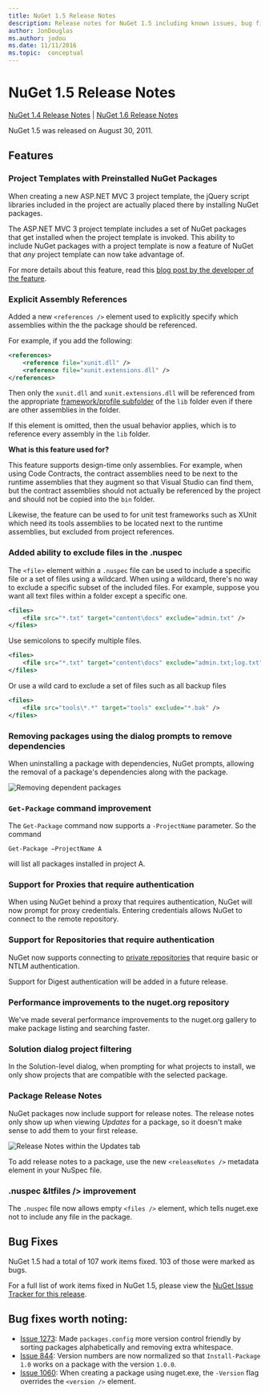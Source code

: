 ```yaml
---
title: NuGet 1.5 Release Notes
description: Release notes for NuGet 1.5 including known issues, bug fixes, added features, and DCRs.
author: JonDouglas
ms.author: jodou
ms.date: 11/11/2016
ms.topic:  conceptual
---
```


# NuGet 1.5 Release Notes

[NuGet 1.4 Release Notes](../release-notes/nuget-1.4.md) | [NuGet 1.6 Release Notes](../release-notes/nuget-1.6.md)

NuGet 1.5 was released on August 30, 2011.

## Features

### Project Templates with Preinstalled NuGet Packages
When creating a new ASP.NET MVC 3 project template, the jQuery script libraries included
in the project are actually placed there by installing NuGet packages.

The ASP.NET MVC 3 project template includes a set of NuGet packages that get installed
when the project template is invoked. This ability to include NuGet packages with a
project template is now a feature of NuGet that _any_ project template can now take
advantage of.

For more details about this feature, read this [blog post by the developer of the feature](https://blogs.msdn.com/b/marcinon/archive/2011/07/08/project-templates-and-preinstalled-nuget-packages.aspx).

### Explicit Assembly References

Added a new `<references />` element used to explicitly specify which assemblies within the
the package should be referenced.

For example, if you add the following:

```xml
<references>
    <reference file="xunit.dll" />
    <reference file="xunit.extensions.dll" />
</references>
```

Then only the `xunit.dll` and `xunit.extensions.dll` will be referenced from the appropriate
[framework/profile subfolder](../reference/nuspec.md#explicit-assembly-references)
of the `lib` folder even if there are other assemblies in the folder.

If this element is omitted, then the usual behavior applies, which is to reference every assembly
in the `lib` folder.

__What is this feature used for?__

This feature supports design-time only assemblies. For example, when using Code Contracts, the
contract assemblies need to be next to the runtime assemblies that they augment so that Visual
Studio can find them, but the contract assemblies should not actually be referenced by the project
and should not be copied into the `bin` folder.

Likewise, the feature can be used to for unit test frameworks such as XUnit which need its tools
assemblies to be located next to the runtime assemblies, but excluded from project references.

### Added ability to exclude files in the .nuspec
The `<file>` element within a `.nuspec` file can be used to include a specific file or a set of files
using a wildcard. When using a wildcard, there's no way to exclude a specific subset of the included
files. For example, suppose you want all text files within a folder except a specific one.

```xml
<files>
    <file src="*.txt" target="content\docs" exclude="admin.txt" />
</files>
```

Use semicolons to specify multiple files.

```xml
<files>
    <file src="*.txt" target="content\docs" exclude="admin.txt;log.txt" />
</files>
```

Or use a wild card to exclude a set of files such as all backup files

```xml
<files>
    <file src="tools\*.*" target="tools" exclude="*.bak" />
</files>
```

### Removing packages using the dialog prompts to remove dependencies
When uninstalling a package with dependencies, NuGet prompts, allowing the removal of a package's
dependencies along with the package.

![Removing dependent packages](./media/remove-dependent-packages.png)


### `Get-Package` command improvement
The `Get-Package` command now supports a `-ProjectName` parameter. So the command

```
Get-Package –ProjectName A
```

will list all packages installed in project A.

### Support for Proxies that require authentication
When using NuGet behind a proxy that requires authentication, NuGet will now prompt for
proxy credentials. Entering credentials allows NuGet to connect to the remote repository.

### Support for Repositories that require authentication
NuGet now supports connecting to [private repositories](../hosting-packages/local-feeds.md)
that require basic or NTLM authentication.

Support for Digest authentication will be added in a future release.

### Performance improvements to the nuget.org repository
We've made several performance improvements to the nuget.org gallery to make package listing
and searching faster.

### Solution dialog project filtering
In the Solution-level dialog, when prompting for what projects to install, we only show
projects that are compatible with the selected package.

### Package Release Notes
NuGet packages now include support for release notes. The release notes only show up
when viewing _Updates_ for a package, so it doesn't make sense to add them to your
first release.

![Release Notes within the Updates tab](./media/manage-nuget-packages-release-notes.png)

To add release notes to a package, use the new `<releaseNotes />` metadata element in your
NuSpec file.

### .nuspec &ltfiles /&gt; improvement
The `.nuspec` file now allows empty `<files />` element, which tells nuget.exe
not to include any file in the package.

## Bug Fixes
NuGet 1.5 had a total of 107 work items fixed. 103 of those were marked as bugs.

For a full list of work items fixed in NuGet 1.5, please view the [NuGet Issue Tracker for this release](http://nuget.codeplex.com/workitem/list/advanced?keyword=&status=All&type=All&priority=All&release=NuGet%201.5&assignedTo=All&component=All&sortField=Summary&sortDirection=Descending&page=0).

## Bug fixes worth noting:

* [Issue 1273](http://nuget.codeplex.com/workitem/1273): Made `packages.config` more version control
friendly by sorting packages alphabetically and removing extra whitespace.
* [Issue 844](http://nuget.codeplex.com/workitem/844): Version numbers are now normalized so that
`Install-Package 1.0` works on a package with the version `1.0.0`.
* [Issue 1060](http://nuget.codeplex.com/workitem/1060): When creating a package using nuget.exe,
the `-Version` flag overrides the `<version />` element.
